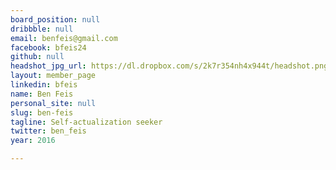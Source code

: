 ```yaml
---
board_position: null
dribbble: null
email: benfeis@gmail.com
facebook: bfeis24
github: null
headshot_jpg_url: https://dl.dropbox.com/s/2k7r354nh4x944t/headshot.png?dl=0
layout: member_page
linkedin: bfeis
name: Ben Feis
personal_site: null
slug: ben-feis
tagline: Self-actualization seeker
twitter: ben_feis
year: 2016

---
```

